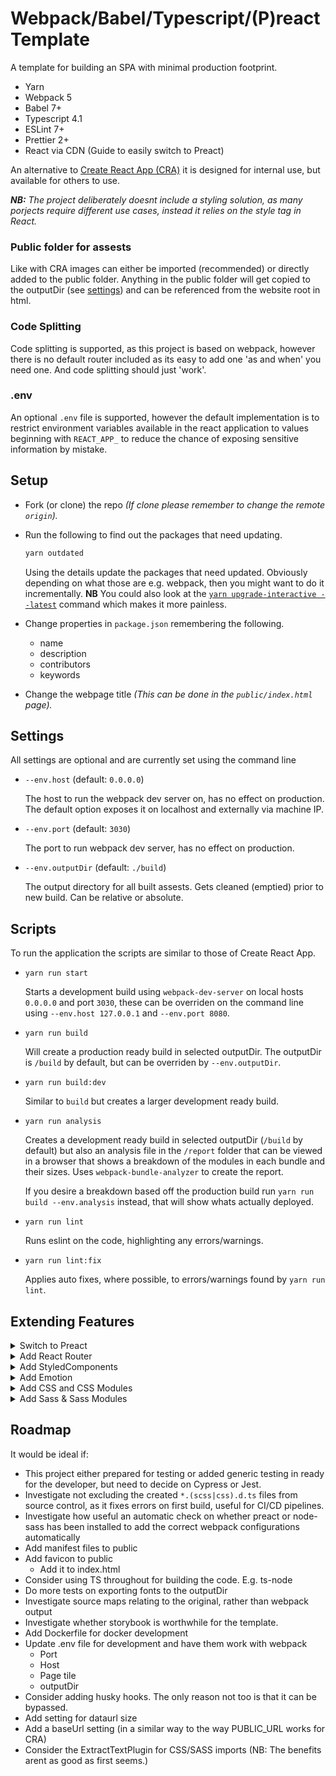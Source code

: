 # Webpack/Babel/Typescript/(P)react Template

A template for building an SPA with minimal production footprint.

- Yarn
- Webpack 5
- Babel 7+
- Typescript 4.1
- ESLint 7+
- Prettier 2+
- React via CDN (Guide to easily switch to Preact)

An alternative to [Create React App (CRA)](https://facebook.github.io/create-react-app/) it is designed for internal use, but available for others to use.

___NB:__ The project deliberately doesnt include a styling solution, as many porjects require different use cases, instead it relies on the style tag in React._

### Public folder for assests

Like with CRA images can either be imported (recommended) or directly added to the public folder. Anything in the public folder will get copied to the outputDir (see [settings](#settings)) and can be referenced from the website root in html.

### Code Splitting

Code splitting is supported, as this project is based on webpack, however there is no default router included as its easy to add one 'as and when' you need one. And code splitting should just 'work'.

### .env

An optional `.env` file is supported, however the default implementation is to restrict environment variables available in the react application to values beginning with `REACT_APP_` to reduce the chance of exposing sensitive information by mistake.

## Setup

- Fork (or clone) the repo _(If clone please remember to change the remote `origin`)._

- Run the following to find out the packages that need updating.

    ```js
    yarn outdated
    ```

    Using the details update the packages that need updated. Obviously depending on what those are e.g. webpack, then you might want to do it incrementally. __NB__ You could also look at the [`yarn upgrade-interactive --latest`](https://classic.yarnpkg.com/en/docs/cli/upgrade-interactive/) command which makes it more painless.

- Change properties in `package.json` remembering the following.
  - name
  - description
  - contributors
  - keywords

- Change the webpage title *(This can be done in the `public/index.html` page).*

## Settings

All settings are optional and are currently set using the command line

- `--env.host` (default:  `0.0.0.0`)

    The host to run the webpack dev server on, has no effect on production. The default option exposes it on localhost and externally via machine IP.

- `--env.port` (default:  `3030`)

    The port to run webpack dev server, has no effect on production.

- `--env.outputDir` (default: `./build`)

    The output directory for all built assests. Gets cleaned (emptied) prior to new build. Can be relative or absolute.

## Scripts

To run the application the scripts are similar to those of Create React App.

- `yarn run start`

    Starts a development build using `webpack-dev-server` on local hosts `0.0.0.0` and port `3030`, these can be overriden on the command line using `--env.host 127.0.0.1` and `--env.port 8080`.

- `yarn run build`

    Will create a production ready build in selected outputDir. The outputDir is `/build` by default, but can be overriden by `--env.outputDir`.

- `yarn run build:dev`

    Similar to `build` but creates a larger development ready build.

- `yarn run analysis`

    Creates a development ready build in selected outputDir (`/build` by default) but also an analysis file in the `/report` folder that can be viewed in a browser that shows a breakdown of the modules in each bundle and their sizes. Uses `webpack-bundle-analyzer` to create the report.

    If you desire a breakdown based off the production build run `yarn run build --env.analysis` instead, that will show whats actually deployed.

- `yarn run lint`

    Runs eslint on the code, highlighting any errors/warnings.

- `yarn run lint:fix`

    Applies auto fixes, where possible, to errors/warnings found by `yarn run lint`.

## Extending Features

<details>
<summary>Switch to Preact</summary>
    
Preact is a much smaller, and simplier, implementation of React and for small/medium projects just as good.

There are some limitations however, as of 10.4.1, `Suspense`/`lazy` is not fully stable yet, so requires a fallback to an `asyncComponent` implementation or `@loadable/component`.</sup>.

Although it is possible to use it via CDN, due to its small size its often beneficial to bundle it with your output instead, then you can take advantage of tree-shaking preact. _(__NB:__ To use it with a CDN see this [github comment](https://github.com/preactjs/preact/issues/2719#issuecomment-681094811))._

- Install `preact` 

    ```bash
    yarn add preact
    ```

    _**NB:** We dont remove the `react-dom` package, because we have used aliases it wont be picked up by webpack, it tricks typescript into thinking it exists._


- Add a preact build configuration to `webpack.config.js`

    ```js
    // webpack.config.js
    const preact = () => ({
        resolve: {
            alias: {
                'react': 'preact/compat',
                'react-dom/test-utils': 'preact/test-utils',
                'react-dom': 'preact/compat', // Must be below test-utils
            },
        }
    });
    ```

- Switch the react configuration for the preact configuration in the pipeline

  ```js
  // webpack.config.js
  let config = combine(
      base(pageTitle),
      // react(),
      preact(),
      // ... other configurations
  );
  ```

- Remove (or comment out) external CDN script tags for React

    ```html
    <!-- public/index.html -->
    <!-- 
    <script crossorigin src="https://unpkg.com/react@16.13/umd/react.production.min.js"></script>
    <script crossorigin src="https://unpkg.com/react-dom@16.13/umd/react-dom.production.min.js"></script>
    -->
    ```

- (Optional) Add loadable to make up for Suspense/lazy

    ```bash
    yarn add @loadable/component && yarn add @types/loadable__component -D
    ```

- (Optional) Add the ability to use Preact DevTools

    ```js
    // Add to the top of `src/index.tsx`
    if (process.env.NODE_ENV === 'development') {
        require('preact/debug');
    }
    ```

    _**NB:** Preact has its own dev tools extension._
    
</details>

<details>
<summary>Add React Router</summary>
    
Just install the packages to use React Router

- Install `react-router`/`react-router-dom` along with types for Typescript

    ```bash
    yarn add react-router-dom
    yarn add -D @types/react-router @types/react-router-dom
    ```
</details>

<details>
<summary>Add StyledComponents</summary>

Styled Components are great as they enable putting real css in the same file as the Components they are used with.

In reality they dont require a build step, but adding the plugin is recommended as it makes Components easier to see in DevTools.

_**NB:** `node-sass` is not required for styled-components or emotion._

- Install Styled Components

    ```bash
    yarn add styled-components
    yarn add @types/styled-components -D
    ```

- To fix a long standing bug in `@types/styled-components` add a `.yarnclean` file:

    ```env
    @types/react-native
    ```

- (Optional but recommended) Add plugin to help with correctly named components in DevTools:

    The plugin offers quite a few benefits, such as minification and help with debugging [see the website](https://styled-components.com/docs/tooling#babel-plugin) for more details and options.

    ```bash
    yarn add babel-plugin-styled-components -D
    ```

    ```js
    // .babelrc
    {
        // other settings
        "plugins": [
            // other plugins
            "babel-plugin-styled-components"
        ]
    }
    ```

    _**NB:** Avoid the plugin `typescript-plugin-styled-components` it seems more obvious than `babel-plugin-styled-components` but we are using babel to transpile the typescript, not ts-loader, so it is not applicable._
</details>

<details>
<summary>Add Emotion</summary>

Emotion is very similar to Styled Components, with different trade offs, like it has support for React's concurrency, it also has opt-in for different usages (e.g. css prop or styled) so a smaller footprint and has better TypeScript support. But on the negative still has the component tree of death that styled-components has removed.

- Install emotion:

    ```bash
    yarn add @emotion/core
    yarn add -D @emotion/babel-preset-css-prop babel-plugin-emotion
    ```

    _**NB:** The documentation is confusing on supporting the css prop, it requires `@emotion/babel-preset-css-prop` not just the `babel-plugin-emotion` package, which enables performance/debug benefits. This is probably because the other alternative is the @jsx pragma, but this isnt that clear._

- (Optional) Install styled

    ```bash
    yarn add @emotion/styled
    ```

- Add emotion to `.babelrc`

    ```json
    {
        "presets": [
            //other plugins
            "@emotion/babel-preset-css-prop"
        ],
        "plugins": [
            "emotion" // Must be first
            // other plugins
        ]
    }
    ```
</details>

<details>
<summary>Add CSS and CSS Modules</summary>

To be able to import CSS files directly into your code and to take advantage of CSS Modules:
- Install dependencies
- Add config section for css
- Add config section to the pipeline

You can then use `.css` and `.module.css` files to your projects and they will be imported.

- Install dependencies:

  ```bash
  yarn add -D css-loader typings-for-css-modules-loader style-loader @teamsupercell/typings-for-css-modules-loader
  ```

- Add following `css` config to bottom of `webpack.config.js`:
  ```js
  const css = () => ({
  	plugins: [
  		// WatchIgnorePlugin currently only used only to prevent '--watch' being slow when using   Sass/CSS Modules, remove if not needed
  		new WatchIgnorePlugin({ paths: [/css\.d\.ts$/] }),
  	],
  	module: {
  		rules: [
  			// Handles css style modules, requires an extension of ***.module.scss
  			{
  				exclude: [/node_modules/],
  				test: /\module.css$/,
  				use: [
  					'style-loader',
  					'@teamsupercell/typings-for-css-modules-loader',
  					{
  						loader: 'css-loader',
  						options: {
  							modules: {
  								localIdentName: '[name]__[local]--[hash:base64:5]',
  								exportLocalsConvention: 'camelCase',
  							},
  						},
  					},
  				],
  			},
  			// Handles none module css files
  			{
  				exclude: [/node_modules/],
  				test: /(?<!\.module)\.css$/,
  				use: [
  					'style-loader',
  					'@teamsupercell/typings-for-css-modules-loader',
  					{
  						loader: 'css-loader',
  						options: {
  							modules: {
  								exportLocalsConvention: 'camelCase',
  							},
  						},
  					},
  				],
  			},
  		],
  	},
  });
  ```
- Add that config to the webpack.config.js pipeline:
  ```js
  let config = combine(
      base(pageTitle),
      // other configurations
      css(),
  );
  ```
</details>

<details>
<summary>Add Sass & Sass Modules</summary>

Similar to the steps to add CSS files directly to be able to import CSS files directly into your code and to take advantage of SASS Modules:
- Install dependencies
- Add config section for css
- Add config section to the pipeline

You can then use `.scss` and `.module.scss` files to your projects and they will be imported.

- Install dependencies:

  ```bash
  yarn add -D css-loader typings-for-css-modules-loader style-loader @teamsupercell/typings-for-css-modules-loader node-sass sass-loader
  ```

- Add following `sass` config to bottom of `webpack.config.js`:
  ```js
  const sass = () => ({
  	plugins: [
  		// WatchIgnorePlugin currently only used only to prevent '--watch' being slow when using   Sass/CSS Modules, remove if not needed
  		new WatchIgnorePlugin({ paths: [/scss\.d\.ts$/] }),
  	],
  	module: {
  		rules: [
  			// Handles sass modules, requires an extension of ***.module.scss
  			{
  				exclude: [/node_modules/],
  				test: /\module.scss$/,
  				use: [
  					'style-loader',
  					'@teamsupercell/typings-for-css-modules-loader',
  					{
  						loader: 'css-loader',
  						options: {
  							modules: {
  								localIdentName: '[name]__[local]--[hash:base64:5]',
  								exportLocalsConvention: 'camelCase',
  							},
  						},
  					},
  					'sass-loader',
  				],
  			},
  			// Handles none module scss files
  			{
  				exclude: [/node_modules/],
  				test: /(?<!\.module)\.scss$/,
  				use: [
  					'style-loader',
  					'@teamsupercell/typings-for-css-modules-loader',
  					{
  						loader: 'css-loader',
  						options: {
  							modules: {
  								exportLocalsConvention: 'camelCase',
  							},
  						},
  					},
  					'sass-loader',
  				],
  			},
  		],
  	},
  });
  ```
- Add that config to the webpack.config.js pipeline:
  ```js
  let config = combine(
      base(pageTitle),
      // other configurations
      sass(),
  );
  ```
</details>

## Roadmap

It would be ideal if:

- This project either prepared for testing or added generic testing in ready for the developer, but need to decide on Cypress or Jest.
- Investigate not excluding the created `*.(scss|css).d.ts` files from source control, as it fixes errors on first build, useful for CI/CD pipelines.
- Investigate how useful an automatic check on whether preact or node-sass has been installed to add the correct webpack configurations automatically
- Add manifest files to public
- Add favicon to public
  - Add it to index.html
- Consider using TS throughout for building the code. E.g. ts-node
- Do more tests on exporting fonts to the outputDir
- Investigate source maps relating to the original, rather than webpack output
- Investigate whether storybook is worthwhile for the template.
- Add Dockerfile for docker development
- Update .env file for development and have them work with webpack
  - Port
  - Host
  - Page tile
  - outputDir
- Consider adding husky hooks. The only reason not too is that it can be bypassed.
- Add setting for dataurl size
- Add a baseUrl setting (in a similar way to the way PUBLIC_URL works for CRA)
- Consider the ExtractTextPlugin for CSS/SASS imports (NB: The benefits arent as good as first seems.)
